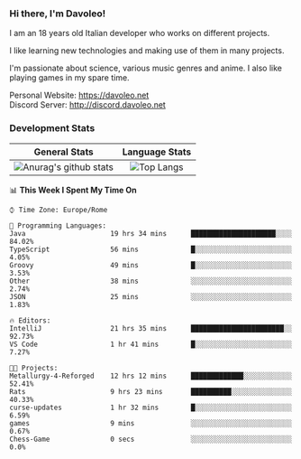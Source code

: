 ### Hi there, I'm Davoleo!

I am an 18 years old Italian developer who works on different projects.

I like learning new technologies and making use of them in many projects.

I'm passionate about science, various music genres and anime.
I also like playing games in my spare time.

Personal Website: https://davoleo.net <br>
Discord Server: http://discord.davoleo.net

### Development Stats

General Stats             |  Language Stats
:-------------------------:|:-------------------------:
![Anurag's github stats](https://github-readme-stats.vercel.app/api?username=Davoleo&count_private=true&show_icons=true&theme=tokyonight)  |  ![Top Langs](https://github-readme-stats.vercel.app/api/top-langs/?username=Davoleo&theme=tokyonight&layout=compact)



<!--START_SECTION:waka-->
📊 **This Week I Spent My Time On** 

```text
⌚︎ Time Zone: Europe/Rome

💬 Programming Languages: 
Java                     19 hrs 34 mins      █████████████████████░░░░   84.02% 
TypeScript               56 mins             █░░░░░░░░░░░░░░░░░░░░░░░░   4.05% 
Groovy                   49 mins             █░░░░░░░░░░░░░░░░░░░░░░░░   3.53% 
Other                    38 mins             ░░░░░░░░░░░░░░░░░░░░░░░░░   2.74% 
JSON                     25 mins             ░░░░░░░░░░░░░░░░░░░░░░░░░   1.83%

🔥 Editors: 
IntelliJ                 21 hrs 35 mins      ███████████████████████░░   92.73% 
VS Code                  1 hr 41 mins        █░░░░░░░░░░░░░░░░░░░░░░░░   7.27%

🐱‍💻 Projects: 
Metallurgy-4-Reforged    12 hrs 12 mins      █████████████░░░░░░░░░░░░   52.41% 
Rats                     9 hrs 23 mins       ██████████░░░░░░░░░░░░░░░   40.33% 
curse-updates            1 hr 32 mins        █░░░░░░░░░░░░░░░░░░░░░░░░   6.59% 
games                    9 mins              ░░░░░░░░░░░░░░░░░░░░░░░░░   0.67% 
Chess-Game               0 secs              ░░░░░░░░░░░░░░░░░░░░░░░░░   0.0%

```


<!--END_SECTION:waka-->

<!--
**Davoleo/Davoleo** is a ✨ _special_ ✨ repository because its `README.md` (this file) appears on your GitHub profile.

https://gist.github.com/Davoleo/43516c64c8169e24dc2571c34713863b

Here are some ideas to get you started:

- 🔭 I’m currently working on ...
- 🌱 I’m currently learning ...
- 👯 I’m looking to collaborate on ...
- 🤔 I’m looking for help with ...
- 💬 Ask me about ...
- 📫 How to reach me: ...
- 😄 Pronouns: ...
- ⚡ Fun fact: ...
-->
